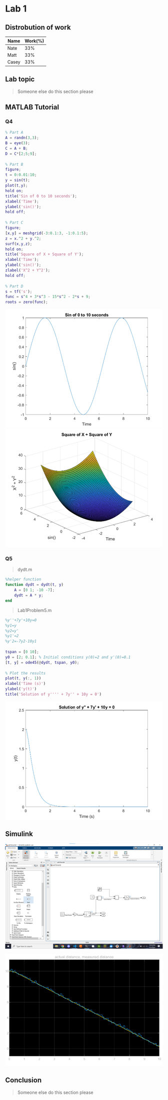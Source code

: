 # Lab 1

## Distrobution of work

| Name  | Work(%) |
|-------|---------|
| Nate  | 33%     |
| Matt  | 33%     |
| Casey | 33%     |

## Lab topic

>Someone else do this section please

## MATLAB Tutorial

### Q4

```matlab
% Part A
A = randn(3,3);
B = eye(3);
C = A + B;
D = C*[2;5;9];

% Part B
figure;
t = 0:0.01:10;
y = sin(t);
plot(t,y);
hold on;
title('Sin of 0 to 10 seconds');
xlabel('Time');
ylabel('sin()');
hold off;

% Part C
figure;
[x,y] = meshgrid(-3:0.1:3, -1:0.1:5);
z = x.^2 + y.^2;
surf(x,y,z);
hold on;
title('Square of X + Square of Y');
xlabel('Time');
ylabel('sin()');
zlabel('X^2 + Y^2');
hold off;

% Part D
s = tf('s');
func = s^4 + 3*s^3 - 15*s^2 - 2*s + 9;
roots = zero(func);
```

![Q4 Plot 1](Q4Plot1.png)
![Q4 Plot 2](Q4Plot2.png)


### Q5

>dydt.m

```matlab
%helper function
function dydt = dydt(t, y)
    A = [0 1; -10 -7];
    dydt = A * y;
end
```

>Lab1Problem5.m

```matlab
%y''+7y'+10y=0
%y1=y
%y2=y'
%y1'=2
%y'2=-7y2-10y1

tspan = [0 10]; 
y0 = [2; 0.1]; % Initial conditions y(0)=2 and y'(0)=0.1
[t, y] = ode45(@dydt, tspan, y0);

% Plot the results
plot(t, y(:, 1))
xlabel('Time (s)')
ylabel('y(t)')
title('Solution of y'''' + 7y'' + 10y = 0')
```

![plot](Q5Plot.png)

## Simulink

![Simulink Model](Lab1SimulinkModel.png)

![Simulink Plot](Lab1SimulinkFigure.png)

## Conclusion

>Someone else do this section please
